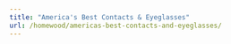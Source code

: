 ```yaml
---
title: "America's Best Contacts & Eyeglasses"
url: /homewood/americas-best-contacts-and-eyeglasses/
---
```

